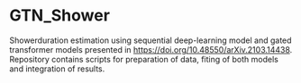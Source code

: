 # GTN_Shower
Showerduration estimation using sequential deep-learning model and gated transformer models presented in https://doi.org/10.48550/arXiv.2103.14438. Repository contains scripts for preparation of data, fiting of both models and integration of results.
